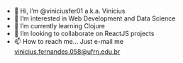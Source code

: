 - 👋 Hi, I’m @viniciusfer01 a.k.a. Vinicius
- 👀 I’m interested in Web Development and Data Science
- 🌱 I’m currently learning Clojure
- 💞️ I’m looking to collaborate on ReactJS projects
- 📫 How to reach me... Just e-mail me vinicius.fernandes.058@ufrn.edu.br

<!---
viniciusfer01/viniciusfer01 is a ✨ special ✨ repository because its `README.md` (this file) appears on your GitHub profile.
You can click the Preview link to take a look at your changes.
--->
